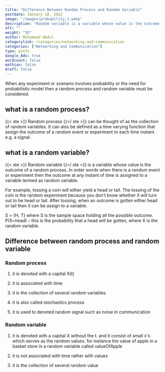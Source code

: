 ```yaml
---
title: "Difference Between Random Process and Random Variable"
postdate: January 18, 2022
image: "/images/probability_1.webp"
description: "Random variable is a variable whose value is the outcome of a random process and a random process is the collection of random process."
alt: ""
weight: "35"
author: Mohammad Abdul
categorylink: /categories/networking-and-communication
categories: ["Networking and Communication"]
type: posts
Google_Ads: true
wordcount: false
mathjax: false
draft: false
---
```


When any experiment or scenario involves probability or the need for probabilistic model then a random process and random variable must be considered.

## what is a random process?

{{< ste >}} Random process {{</ ste >}} can be thought of as the collection of random variables.
It can also be defined as a time varying function that assign the outcome of a random event or experiment to each time instant. e.g. a signal.

## what is a random variable?

{{< ste >}} Random variable {{</ ste >}} is a variable whose value is the outcome of a random process. In order words when there is a random event or experiment then the outcome at any instant of time is assigned to a variable termed as random variable.

For example, tossing a coin will either yield a head or tail. The tossing of the coin is the random experiment because you don’t know whether it will turn out to be head or tail. After tossing, when an outcome is gotten either head or tail then it can be assign to a variable.

S = {H, T} where S is the sample space holding all the possible outcome.
P(X=head) – this is the probability that a head will be gotten, where X is the random variable.

## Difference between random process and random variable

### Random process

1. it is denoted with a capital X(t)

2. it is associated with time
3. it is the collection of several random variables
4. it is also called stochastics process
5. it is used to denoted random signal such as noise in communication

### Random variable

1. it is denoted with a capital X without the t. and it consist of small x's which serves as the random values.
   for instance the value of apple in a basket store in a random variable called valueOfApple

2. it is not associated with time rather with values
3. it is the collection of several random value
